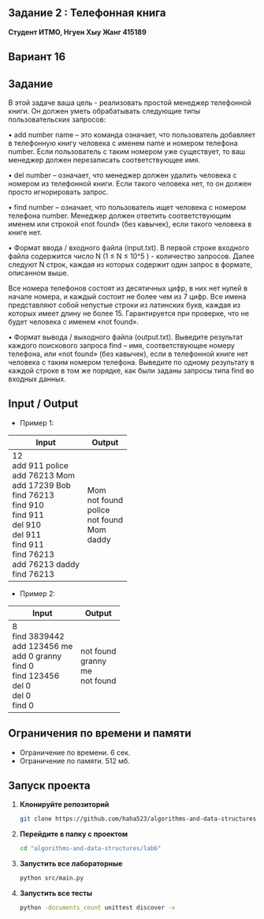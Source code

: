 ## Задание 2 : Телефонная книга
 

**Студент ИТМО,  Нгуен Хыу Жанг  415189**  

## Вариант 16

## Задание

В этой задаче ваша цель - реализовать простой менеджер телефонной книги.
Он должен уметь обрабатывать следующие типы пользовательских запросов:

• add number name – это команда означает, что пользователь добавляет в
телефонную книгу человека с именем name и номером телефона number.
Если пользователь с таким номером уже существует, то ваш менеджер должен перезаписать соответствующее имя.

• del number – означает, что менеджер должен удалить человека с номером из телефонной книги. Если такого человека нет, то он должен просто
игнорировать запрос.

• find number – означает, что пользователь ищет человека с номером телефона number. Менеджер должен ответить соответствующим именем или
строкой «not found» (без кавычек), если такого человека в книге нет.

• Формат ввода / входного файла (input.txt). В первой строке входного
файла содержится число N (1 ≤ N ≤ 10^5
) - количество запросов. Далее
следуют N строк, каждая из которых содержит один запрос в формате,
описанном выше.

Все номера телефонов состоят из десятичных цифр, в них нет нулей в начале
номера, и каждый состоит не более чем из 7 цифр. Все имена представляют
собой непустые строки из латинских букв, каждая из которых имеет длину
не более 15. Гарантируется при проверке, что не будет человека с именем
«not found».

• Формат вывода / выходного файла (output.txt). Выведите результат каждого поискового запроса find – имя, соответствующее номеру телефона,
или «not found» (без кавычек), если в телефонной книге нет человека с таким номером телефона. Выведите по одному результату в каждой строке в
том же порядке, как были заданы запросы типа find во входных данных.

  
## Input / Output 
- Пример 1:

| Input                                            | Output                               |   
|--------------------------------------------------|--------------------------------------|
| 12<br/>add 911 police<br/>add 76213 Mom<br/>add 17239 Bob<br/>find 76213<br/>find 910<br/>find 911<br/>del 910<br/>del 911<br/>find 911<br/>find 76213<br/>add 76213 daddy<br/>find 76213                                  | Mom<br/>not found<br/>police<br/>not found<br/>Mom<br/>daddy |

- Пример 2:

| Input                                                                                                           | Output                                    |   
|-----------------------------------------------------------------------------------------------------------------|-------------------------------------------|
| 8<br/>find 3839442<br/>add 123456 me<br/>add 0 granny<br/>find 0<br/>find 123456<br/>del 0<br/>del 0<br/>find 0 | not found<br/>granny<br/>me<br/>not found |


## Ограничения по времени и памяти

- Ограничение по времени. 6 сек.
- Ограничение по памяти. 512 мб.


## Запуск проекта
1. **Клонируйте репозиторий**
   ```bash
   git clone https://github.com/haha523/algorithms-and-data-structures.git
   ```
2. **Перейдите в папку с проектом**
   ```bash
   cd "algorithms-and-data-structures/lab6"
   ```
3. **Запустить все лабораторные**
    ```bash
   python src/main.py
   ```
4. **Запустить все тесты**
    ```bash
   python -documents_count unittest discover -v
   ```



